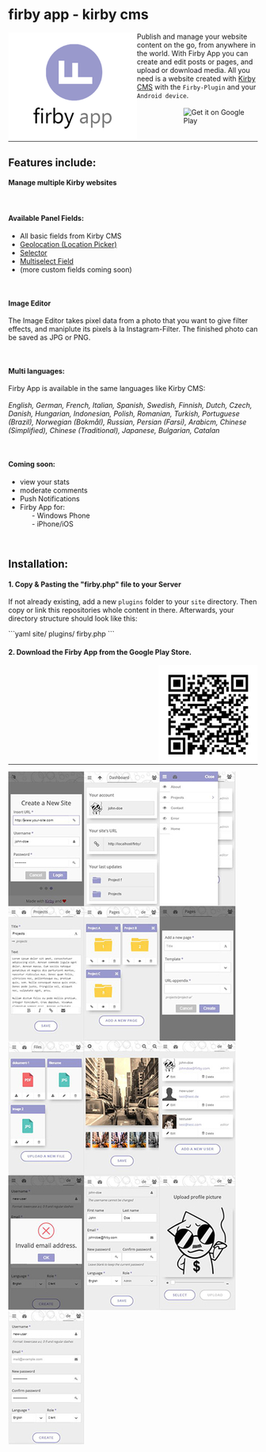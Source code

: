 <h1>firby app - kirby cms</h1>

<img alt="logo" width="260px" height="auto" align="left" src="https://github.com/fabianschenk86/firby-app/blob/master/img/firby_logo.png"/>
<p>Publish and manage your website content on the go, from anywhere in the world. With Firby App you can create and edit posts or pages, and upload or download media. All you need is a website created with <a target="_blank" href="https://getkirby.com/">Kirby CMS</a> with the <code>Firby-Plugin</code> and your <code>Android device</code>.<br /><br /><a href='https://play.google.com/store/apps/details?id=com.phonegap.mingbai_travel&utm_source=global_co&utm_medium=prtnr&utm_content=Mar2515&utm_campaign=PartBadge&pcampaignid=MKT-Other-global-all-co-prtnr-py-PartBadge-Mar2515-1'><img align="right" width="150px" height="auto" alt='Get it on Google Play' src='https://play.google.com/intl/en_us/badges/images/generic/en_badge_web_generic.png'/></a></p><br />
<hr width="100%"/>
<h2 id="firby-features">Features include:</h2>
<h4>Manage multiple Kirby websites</h4>
<br/>
<h4>Available Panel Fields:</h4>
<ul>
<li>All basic fields from Kirby CMS</li>
<li><a title="Geolocation" href="http://www.getkirby-plugins.com/geolocation">Geolocation (Location Picker)</a></li>
<li><a title="Selector" href="http://www.getkirby-plugins.com/selector">Selector</a></li>
<li><a title="Multiselect Field" href="http://www.getkirby-plugins.com/multiselect-field">Multiselect Field</a></li>
<li>(more custom fields coming soon)</li>
</ul>
<br /><h4>Image Editor</h4>
<p>The Image Editor takes pixel data from a photo that you want to give filter effects, and maniplute its pixels à la Instagram-Filter. The finished photo can be saved as JPG or PNG.</p>
<br /><h4 id="firby-languages">Multi languages:</h4>
<p>Firby App is available in the same languages like Kirby CMS:<br /><br />
<em>English, German, French, Italian, Spanish, Swedish, Finnish, Dutch, Czech, Danish, Hungarian, Indonesian, Polish, Romanian, Turkish, Portuguese (Brazil), Norwegian (Bokmål), Russian, Persian (Farsi), Arabicm, Chinese (Simplified), Chinese (Traditional), Japanese, Bulgarian, Catalan</em></p>
<br /><h4 id="firby-coming-soon">Coming soon:</h4>
<ul>
<li>view your stats</li>
<li>moderate comments</li>
<li>Push Notifications</li>
<li>Firby App for:
<ol>- Windows Phone</ol>
<ol>- iPhone/iOS</ol>
</li>
</ul>
<br />
<h2 id="firby-installation">Installation:</h2>
<h4>1. Copy & Pasting the "firby.php" file to your Server</h4>
<p>If not already existing, add a new <code>plugins</code> folder to your <code>site</code> directory. Then copy or link this repositories whole content in there. Afterwards, your directory structure should look like this:</p>
```yaml
site/
	plugins/
		firby.php
```
<br /><h4>2. Download the Firby App from the Google Play Store.</h4>
<img alt="qr-code-google-play" align="right" width="200px" height="auto" src="https://github.com/fabianschenk86/firby-app/blob/master/img/qr_code_googleplay.png"/>
<hr width="100%">
<img align="left" width="153px" height="272px" src="https://github.com/fabianschenk86/firby-app/blob/master/img/login.JPG?raw=true"/> <img align="left" width="153px" height="272px" src="https://github.com/fabianschenk86/firby-app/blob/master/img/dashboard.JPG?raw=true"/>
<img align="left" width="153px" height="272px" src="https://github.com/fabianschenk86/firby-app/blob/master/img/mainmenu.JPG?raw=true"/>
<img align="left" width="153px" height="272px" src="https://github.com/fabianschenk86/firby-app/blob/master/img/contentside.JPG?raw=true"/>
<img align="left" width="153px" height="272px" src="https://github.com/fabianschenk86/firby-app/blob/master/img/subpages.JPG?raw=true"/>
<img align="left" width="153px" height="272px" src="https://github.com/fabianschenk86/firby-app/blob/master/img/newpage.JPG?raw=true"/>
<img align="left" width="153px" height="272px" src="https://github.com/fabianschenk86/firby-app/blob/master/img/files.JPG?raw=true"/>
<img align="left" width="153px" height="272px" src="https://github.com/fabianschenk86/firby-app/blob/master/img/image%20editor.JPG?raw=true"/>
<img align="left" width="153px" height="272px" src="https://github.com/fabianschenk86/firby-app/blob/master/img/userlist.JPG?raw=true"/>
<img align="left" width="153px" height="272px" src="https://github.com/fabianschenk86/firby-app/blob/master/img/validation.JPG?raw=true"/>
<img align="left" width="153px" height="272px" src="https://github.com/fabianschenk86/firby-app/blob/master/img/edit-user.JPG?raw=true"/>
<img align="left" width="153px" height="272px" src="https://github.com/fabianschenk86/firby-app/blob/master/img/upload%20avatar.JPG?raw=true"/>
<img align="left" width="153px" height="272px" src="https://github.com/fabianschenk86/firby-app/blob/master/img/create%20new%20user.JPG?raw=true"/>
